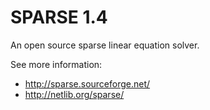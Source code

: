 # SPARSE 1.4

An open source sparse linear equation solver.


See more information:
* http://sparse.sourceforge.net/
* http://netlib.org/sparse/

